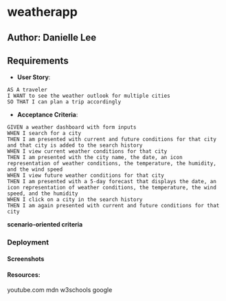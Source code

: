 # weatherapp

## Author: Danielle Lee

## Requirements

* **User Story**:

```
AS A traveler
I WANT to see the weather outlook for multiple cities
SO THAT I can plan a trip accordingly
```

* **Acceptance Criteria**:

```
GIVEN a weather dashboard with form inputs
WHEN I search for a city
THEN I am presented with current and future conditions for that city and that city is added to the search history
WHEN I view current weather conditions for that city
THEN I am presented with the city name, the date, an icon representation of weather conditions, the temperature, the humidity, and the wind speed
WHEN I view future weather conditions for that city
THEN I am presented with a 5-day forecast that displays the date, an icon representation of weather conditions, the temperature, the wind speed, and the humidity
WHEN I click on a city in the search history
THEN I am again presented with current and future conditions for that city
```

**scenario-oriented criteria** 



### Deployment


#### Screenshots


#### Resources:
youtube.com
mdn
w3schools
google
